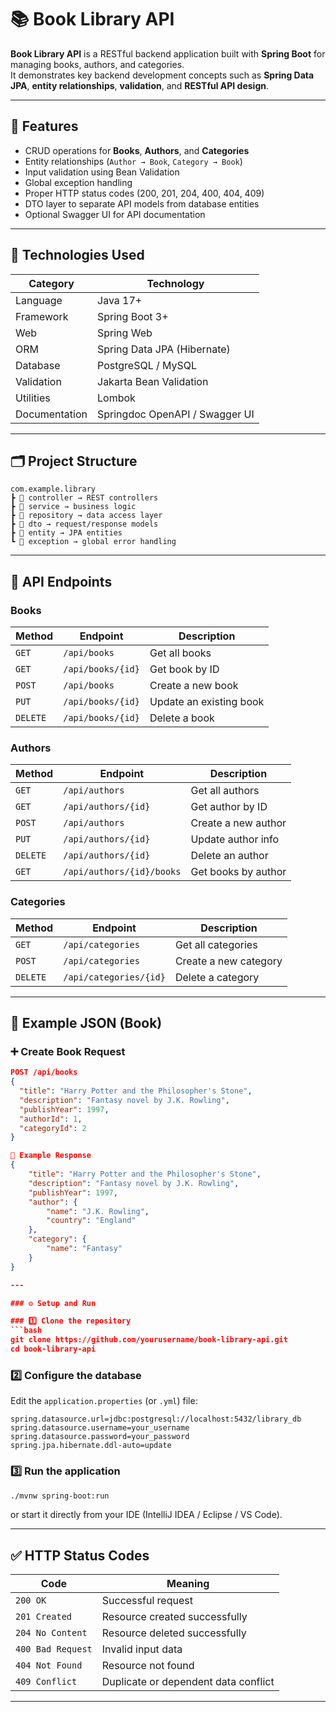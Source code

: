 # 📚 Book Library API

**Book Library API** is a RESTful backend application built with **Spring Boot** for managing books, authors, and categories.  
It demonstrates key backend development concepts such as **Spring Data JPA**, **entity relationships**, **validation**, and **RESTful API design**.

---

## 🚀 Features
- CRUD operations for **Books**, **Authors**, and **Categories**
- Entity relationships (`Author → Book`, `Category → Book`)
- Input validation using Bean Validation
- Global exception handling
- Proper HTTP status codes (200, 201, 204, 400, 404, 409)
- DTO layer to separate API models from database entities
- Optional Swagger UI for API documentation

---

## 🧱 Technologies Used

| Category | Technology |
|-----------|-------------|
| Language | Java 17+ |
| Framework | Spring Boot 3+ |
| Web | Spring Web |
| ORM | Spring Data JPA (Hibernate) |
| Database | PostgreSQL / MySQL |
| Validation | Jakarta Bean Validation |
| Utilities | Lombok |
| Documentation | Springdoc OpenAPI / Swagger UI |

---

## 🗂 Project Structure
```text
com.example.library
┣ 📂 controller → REST controllers
┣ 📂 service → business logic
┣ 📂 repository → data access layer
┣ 📂 dto → request/response models
┣ 📂 entity → JPA entities
┗ 📂 exception → global error handling
```

---

## 📘 API Endpoints

### Books
| Method | Endpoint | Description |
|--------|-----------|-------------|
| `GET` | `/api/books` | Get all books |
| `GET` | `/api/books/{id}` | Get book by ID |
| `POST` | `/api/books` | Create a new book |
| `PUT` | `/api/books/{id}` | Update an existing book |
| `DELETE` | `/api/books/{id}` | Delete a book |

### Authors
| Method | Endpoint | Description |
|--------|-----------|-------------|
| `GET` | `/api/authors` | Get all authors |
| `GET` | `/api/authors/{id}` | Get author by ID |
| `POST` | `/api/authors` | Create a new author |
| `PUT` | `/api/authors/{id}` | Update author info |
| `DELETE` | `/api/authors/{id}` | Delete an author |
| `GET` | `/api/authors/{id}/books` | Get books by author |

### Categories
| Method | Endpoint | Description |
|--------|-----------|-------------|
| `GET` | `/api/categories` | Get all categories |
| `POST` | `/api/categories` | Create a new category |
| `DELETE` | `/api/categories/{id}` | Delete a category |

---

## 🧾 Example JSON (Book)

### ➕ Create Book Request
```json
POST /api/books
{
  "title": "Harry Potter and the Philosopher's Stone",
  "description": "Fantasy novel by J.K. Rowling",
  "publishYear": 1997,
  "authorId": 1,
  "categoryId": 2
}

📄 Example Response
{
    "title": "Harry Potter and the Philosopher's Stone",
    "description": "Fantasy novel by J.K. Rowling",
    "publishYear": 1997,
    "author": {
        "name": "J.K. Rowling",
        "country": "England"
    },
    "category": {
        "name": "Fantasy"
    }
}

---

### ⚙️ Setup and Run

### 1️⃣ Clone the repository
```bash
git clone https://github.com/yourusername/book-library-api.git
cd book-library-api
```

### 2️⃣ Configure the database
Edit the `application.properties` (or `.yml`) file:
```properties
spring.datasource.url=jdbc:postgresql://localhost:5432/library_db
spring.datasource.username=your_username
spring.datasource.password=your_password
spring.jpa.hibernate.ddl-auto=update
```

### 3️⃣ Run the application
```bash
./mvnw spring-boot:run
```
or start it directly from your IDE (IntelliJ IDEA / Eclipse / VS Code).

---

## ✅ HTTP Status Codes

| Code | Meaning |
|------|----------|
| `200 OK` | Successful request |
| `201 Created` | Resource created successfully |
| `204 No Content` | Resource deleted successfully |
| `400 Bad Request` | Invalid input data |
| `404 Not Found` | Resource not found |
| `409 Conflict` | Duplicate or dependent data conflict |

---
